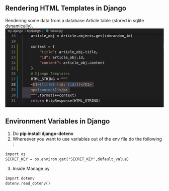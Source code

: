 ## Rendering HTML Templates in Django
Rendering some data from a database Article table (stored in sqlite dynamically).
![](/photos/1.png)

## Environment Variables in Django

1. Do **pip install django-dotenv**
2. Whereever you want to use variables out of the env file do the following :
```
import os 
SECRET_KEY = os.environ.get("SECRET_KEY",default_value)
```
3. Inside Manage.py
```
import dotenv
dotenv.read_dotenv()
```